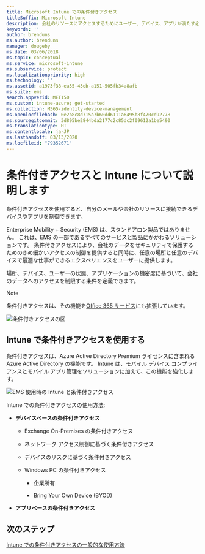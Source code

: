 ```yaml
---
title: Microsoft Intune での条件付きアクセス
titleSuffix: Microsoft Intune
description: 会社のリソースにアクセスするためにユーザー、デバイス、アプリが満たす必要のある条件を Microsoft Intune で定義する方法について説明します。
keywords: ''
author: brenduns
ms.author: brenduns
manager: dougeby
ms.date: 03/06/2018
ms.topic: conceptual
ms.service: microsoft-intune
ms.subservice: protect
ms.localizationpriority: high
ms.technology: ''
ms.assetid: a1973f38-ea55-43eb-a151-505fb34a8afb
ms.suite: ems
search.appverid: MET150
ms.custom: intune-azure; get-started
ms.collection: M365-identity-device-management
ms.openlocfilehash: 0e2b8c8d715a7b60dd6111a6495b8f470cd92778
ms.sourcegitcommit: 3d895be2844bda2177c2c85dc2f09612a1be5490
ms.translationtype: HT
ms.contentlocale: ja-JP
ms.lasthandoff: 03/13/2020
ms.locfileid: "79352671"
---
```

# <a name="learn-about-conditional-access-and-intune"></a>条件付きアクセスと Intune について説明します

条件付きアクセスを使用すると、自分のメールや会社のリソースに接続できるデバイスやアプリを制御できます。 

Enterprise Mobility + Security (EMS) は、スタンドアロン製品ではありません。 これは、EMS の一部であるすべてのサービスと製品にかかわるソリューションです。 条件付きアクセスにより、会社のデータをセキュリティで保護するためのきめ細かいアクセスの制御を提供すると同時に、任意の場所と任意のデバイスで最適な仕事ができるエクスペリエンスをユーザーに提供します。

場所、デバイス、ユーザーの状態、アプリケーションの機密度に基づいて、会社のデータへのアクセスを制限する条件を定義できます。

> [!NOTE]
> 条件付きアクセスは、その機能を[Office 365 サービス](https://docs.microsoft.com/office365/enterprise/office-365-client-support-conditional-access)にも拡張しています。

![条件付きアクセスの図](./media/conditional-access/ca-diagram-1.png)

## <a name="use-conditional-access-with-intune"></a>Intune で条件付きアクセスを使用する

条件付きアクセスは、Azure Active Directory Premium ライセンスに含まれる Azure Active Directory の機能です。 Intune は、モバイル デバイス コンプライアンスとモバイル アプリ管理をソリューションに加えて、この機能を強化します。 

![EMS 使用時の Intune と条件付きアクセス](./media/conditional-access/intune-with-ca-1.png)

Intune での条件付きアクセスの使用方法:

- **デバイスベースの条件付きアクセス**

  - Exchange On-Premises の条件付きアクセス

  - ネットワーク アクセス制御に基づく条件付きアクセス

  - デバイスのリスクに基づく条件付きアクセス

  - Windows PC の条件付きアクセス

    - 企業所有

    - Bring Your Own Device (BYOD)

- **アプリベースの条件付きアクセス**

## <a name="next-steps"></a>次のステップ

[Intune での条件付きアクセスの一般的な使用方法](conditional-access-intune-common-ways-use.md)
